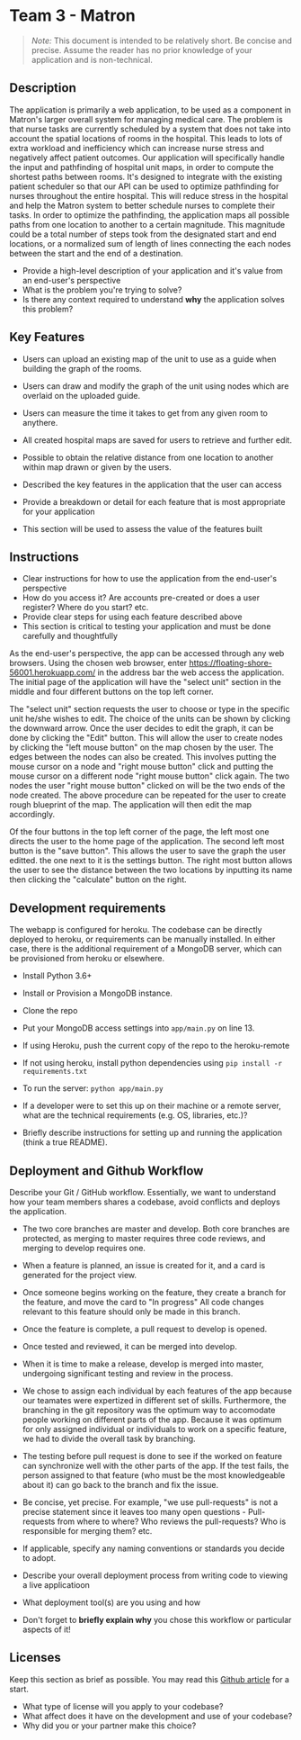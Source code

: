 # Team 3 - Matron

> _Note:_ This document is intended to be relatively short. Be concise and precise. Assume the reader has no prior knowledge of your application and is non-technical.

## Description 
The application is primarily a web application, to be used as a component in Matron's larger overall system for managing medical care. The problem is that nurse tasks are currently scheduled by a system that does not take into account the spatial locations of rooms in the hospital. This leads to lots of extra workload and inefficiency which can increase nurse stress and negatively affect patient outcomes.
Our application will specifically handle the input and pathfinding of hospital unit maps, in order to compute the shortest paths between rooms. It's designed to integrate with the existing patient scheduler so that our API can be used to optimize pathfinding for nurses throughout the entire hospital. This will reduce stress in the hospital and help the Matron system to better schedule nurses to complete their tasks.
In order to optimize the pathfinding, the application maps all possible paths from one location to another to a certain magnitude. This magnitude could be a total number of steps took from the designated start and end locations, or a normalized sum of length of lines connecting the each nodes between the start and the end of a destination. 

 * Provide a high-level description of your application and it's value from an end-user's perspective
 * What is the problem you're trying to solve?
 * Is there any context required to understand **why** the application solves this problem?

## Key Features
 * Users can upload an existing map of the unit to use as a guide when building the graph of the rooms.
 * Users can draw and modify the graph of the unit using nodes which are overlaid on the uploaded guide.
 * Users can measure the time it takes to get from any given room to anythere.
 * All created hospital maps are saved for users to retrieve and further edit.
 * Possible to obtain the relative distance from one location to another within map drawn or given by the users. 

 * Described the key features in the application that the user can access
 * Provide a breakdown or detail for each feature that is most appropriate for your application
 * This section will be used to assess the value of the features built

## Instructions

 * Clear instructions for how to use the application from the end-user's perspective
 * How do you access it? Are accounts pre-created or does a user register? Where do you start? etc. 
 * Provide clear steps for using each feature described above
 * This section is critical to testing your application and must be done carefully and thoughtfully
 
 As the end-user's perspective, the app can be accessed through any web browsers. Using the chosen web browser, enter https://floating-shore-56001.herokuapp.com/ in the address bar the web access the application. The initial page of the application will have the "select unit" section in the middle and four different buttons on the top left corner. 
 
 The "select unit" section requests the user to choose or type in the specific unit he/she wishes to edit. The choice of the units can be shown by clicking the downward arrow. Once the user decides to edit the graph, it can be done by clicking the "Edit" button. This will allow the user to create nodes by clicking the "left mouse button" on the map chosen by the user. The edges between the nodes can also be created. This involves putting the mouse cursor on a node and "right mouse button" click and putting the mouse cursor on a different node "right mouse button" click again. The two nodes the user "right mouse button" clicked on will be the two ends of the node created. The above procedure can be repeated for the user to create rough blueprint of the map. The application will then edit the map accordingly.
 
 Of the four buttons in the top left corner of the page, the left most one directs the user to the home page of the application. The second left most button is the "save button". This allows the user to save the graph the user editted. the one next to it is the settings button. The right most button allows the user to see the distance between the two locations by inputting its name then clicking the "calculate" button on the right. 
 
 ## Development requirements
 The webapp is configured for heroku. The codebase can be directly deployed to heroku, or requirements can be manually installed. In either case, there is the additional requirement of a MongoDB server, which can be provisioned from heroku or elsewhere.
 * Install Python 3.6+
 * Install or Provision a MongoDB instance.
 * Clone the repo
 * Put your MongoDB access settings into `app/main.py` on line 13.
 * If using Heroku, push the current copy of the repo to the heroku-remote
 * If not using heroku, install python dependencies using `pip install -r requirements.txt`
 * To run the server: `python app/main.py`


 

 * If a developer were to set this up on their machine or a remote server, what are the technical requirements (e.g. OS, libraries, etc.)?
 * Briefly describe instructions for setting up and running the application (think a true README).
 
 ## Deployment and Github Workflow

Describe your Git / GitHub workflow. Essentially, we want to understand how your team members shares a codebase, avoid conflicts and deploys the application.

 * The two core branches are master and develop. Both core branches are protected, as merging to master requires three code reviews, and merging to develop requires one.
 * When a feature is planned, an issue is created for it, and a card is generated for the project view.
 * Once someone begins working on the feature, they create a branch for the feature, and move the card to "In progress" All code changes relevant to this feature should only be made in this branch.
 * Once the feature is complete, a pull request to develop is opened.
 * Once tested and reviewed, it can be merged into develop.
 * When it is time to make a release, develop is merged into master, undergoing significant testing and review in the process.
 * We chose to assign each individual by each features of the app because our teamates were expertized in different set of skills. Furthermore, the branching in the git repository was the optimum way to accomodate people working on different parts of the app. Because it was optimum for only assigned individual or individuals to work on a specific feature, we had to divide the overall task by branching.
 * The testing before pull request is done to see if the worked on feature can synchronize well with the other parts of the app. If the test fails, the person assigned to that feature (who must be the most knowledgeable about it) can go back to the branch and fix the issue.

 * Be concise, yet precise. For example, "we use pull-requests" is not a precise statement since it leaves too many open questions - Pull-requests from where to where? Who reviews the pull-requests? Who is responsible for merging them? etc.
 * If applicable, specify any naming conventions or standards you decide to adopt.
 * Describe your overall deployment process from writing code to viewing a live applicatioon
 * What deployment tool(s) are you using and how
 * Don't forget to **briefly explain why** you chose this workflow or particular aspects of it!

 ## Licenses 

 Keep this section as brief as possible. You may read this [Github article](https://help.github.com/en/github/creating-cloning-and-archiving-repositories/licensing-a-repository) for a start.

 * What type of license will you apply to your codebase?
 * What affect does it have on the development and use of your codebase?
 * Why did you or your partner make this choice?



